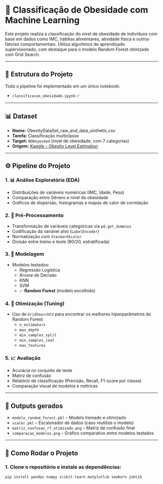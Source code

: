 # 🧠 Classificação de Obesidade com Machine Learning

Este projeto realiza a classificação do nível de obesidade de indivíduos com base em dados como IMC, hábitos alimentares, atividade física e outros fatores comportamentais. Utiliza algoritmos de aprendizado supervisionado, com destaque para o modelo Random Forest otimizado com Grid Search.

---

## 📁 Estrutura do Projeto

Todo o pipeline foi implementado em um único notebook:

- `classificacao_obesidade.ipynb` ✅

---

## 📊 Dataset

- **Nome:** ObesityDataSet_raw_and_data_sinthetic.csv  
- **Tarefa:** Classificação multiclasse  
- **Target:** `NObeyesdad` (nível de obesidade, com 7 categorias)  
- **Origem:** [Kaggle – Obesity Level Estimation](https://www.kaggle.com/datasets/mariaren/obesity-level-estimation)

---

## ⚙️ Pipeline do Projeto

### 1. 📊 Análise Exploratória (EDA)
- Distribuições de variáveis numéricas (IMC, Idade, Peso)
- Comparação entre Gênero e nível de obesidade
- Gráficos de dispersão, histogramas e mapas de calor de correlação

### 2. 🧹 Pré-Processamento
- Transformação de variáveis categóricas via `pd.get_dummies`
- Codificação da variável alvo (`LabelEncoder`)
- Normalização com `StandardScaler`
- Divisão entre treino e teste (80/20, estratificada)

### 3. 🤖 Modelagem
- Modelos testados:
  - Regressão Logística
  - Árvore de Decisão
  - KNN
  - SVM
  - ✅ **Random Forest** (modelo escolhido)

### 4. 🔧 Otimização (Tuning)
- Uso de `GridSearchCV` para encontrar os melhores hiperparâmetros do Random Forest:
  - `n_estimators`
  - `max_depth`
  - `min_samples_split`
  - `min_samples_leaf`
  - `max_features`

### 5. 📈 Avaliação
- Acurácia no conjunto de teste
- Matriz de confusão
- Relatório de classificação (Precisão, Recall, F1-score por classe)
- Comparação visual de modelos e métricas

---

## 💾 Outputs gerados

- `modelo_random_forest.pkl` – Modelo treinado e otimizado
- `scaler.pkl` – Escalonador de dados (caso reutilize o modelo)
- `matriz_confusao_rf_otimizado.png` – Matriz de confusão final
- `comparacao_modelos.png` – Gráfico comparativo entre modelos testados

---

## 🧪 Como Rodar o Projeto

### 1. Clone o repositório e instale as dependências:
```bash
pip install pandas numpy scikit-learn matplotlib seaborn joblib
